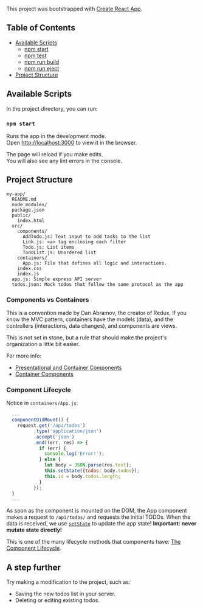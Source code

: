 This project was bootstrapped with [Create React App](https://github.com/facebookincubator/create-react-app).

## Table of Contents

- [Available Scripts](#available-scripts)
  - [npm start](#npm-start)
  - [npm test](#npm-test)
  - [npm run build](#npm-run-build)
  - [npm run eject](#npm-run-eject)
- [Project Structure](#project-structure)

## Available Scripts

In the project directory, you can run:

### `npm start`

Runs the app in the development mode.<br>
Open [http://localhost:3000](http://localhost:3000) to view it in the browser.

The page will reload if you make edits.<br>
You will also see any lint errors in the console.

## Project Structure

```
my-app/
  README.md
  node_modules/
  package.json
  public/
    index.html
  src/
    components/
      AddTodo.js: Text input to add tasks to the list
      Link.js: <a> tag enclosing each filter
      Todo.js: List items
      TodoList.js: Unordered list
    containers/
      App.js: File that defines all logic and interactions.
    index.css
    index.js
  app.js: Simple express API server
  todos.json: Mock todos that follow the same protocol as the app
```

### Components vs Containers

This is a convention made by Dan Abramov, the creator of Redux. If you know the MVC pattern, containers have the models (data), and the controllers (interactions, data changes), and components are views.

This is not set in stone, but a rule that should make the project's organization a little bit easier.

For more info:
* [Presentational and Container Components](https://medium.com/@dan_abramov/smart-and-dumb-components-7ca2f9a7c7d0#.9poweyn5l)
* [Container Components](https://medium.com/@learnreact/container-components-c0e67432e005#.mxk6rb35g)

### Component Lifecycle

Notice in `containers/App.js`:

```javascript
  ...
  componentDidMount() {
    request.get('/api/todos')
          .type('application/json')
          .accept('json')
          .end((err, res) => {
            if (err) {
              console.log('Error!');
            } else {
              let body = JSON.parse(res.text);
              this.setState({todos: body.todos});
              this.id = body.todos.length;
            }
          });
  }
  ...
```

As soon as the component is mounted on the DOM, the App component makes a request to `/api/todos/` and requests the initial TODOs.
When the data is received,  we use [`setState`](https://facebook.github.io/react/docs/react-component.html#setstate) to update the app state!
**Important: never mutate state directly!**

This is one of the many lifecycle methods that components have: [The Component Lifecycle](https://facebook.github.io/react/docs/react-component.html#the-component-lifecycle).

## A step further

Try making a modification to the project, such as:

* Saving the new todos list in your server.
* Deleting or editing existing todos.
